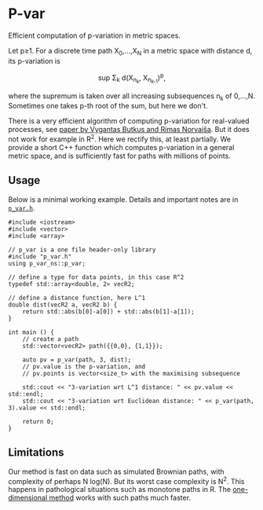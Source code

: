 # P-var
Efficient computation of p-variation in metric spaces.

Let p≥1. For a discrete time path X<sub>0</sub>,...,X<sub>N</sub> in a metric space with distance d, its p-variation is
<p align="center">
  sup Σ<sub>k</sub> d(X<sub>n<sub>k</sub></sub>, X<sub>n<sub>k-1</sub></sub>)<sup>p</sup>,
</p>
where the supremum is taken over all increasing subsequences n<sub>k</sub> of 0,...,N.
Sometimes one takes p-th root of the sum, but here we don't.

There is a very efficient algorithm of computing p-variation for real-valued processes, see
[paper by Vygantas Butkus and Rimas Norvaiša](https://link.springer.com/article/10.1007/s10986-018-9414-3).
But it does not work for example in R<sup>2</sup>. Here we rectify this, at least partially.
We provide a short C++ function which computes p-variation in a general metric space,
and is sufficiently fast for paths with millions of points.

## Usage
Below is a minimal working example. Details and important notes are in [`p_var.h`](p_var.h).
```
#include <iostream>
#include <vector>
#include <array>

// p_var is a one file header-only library
#include "p_var.h"
using p_var_ns::p_var;

// define a type for data points, in this case R^2
typedef std::array<double, 2> vecR2;

// define a distance function, here L^1
double dist(vecR2 a, vecR2 b) {
	return std::abs(b[0]-a[0]) + std::abs(b[1]-a[1]);
}

int main () {
	// create a path
	std::vector<vecR2> path({{0,0}, {1,1}});

	auto pv = p_var(path, 3, dist);
	// pv.value is the p-variation, and
	// pv.points is vector<size_t> with the maximising subsequence

	std::cout << "3-variation wrt L^1 distance: " << pv.value << std::endl;
	std::cout << "3-variation wrt Euclidean distance: " << p_var(path, 3).value << std::endl;

	return 0;
}
```

## Limitations
Our method is fast on data such as simulated Brownian paths, with complexity of
perhaps N log(N). But its worst case complexity is N<sup>2</sup>.
This happens in pathological situations such as monotone paths in R.
The [one-dimensional method](https://link.springer.com/article/10.1007/s10986-018-9414-3)
works with such paths much faster.
